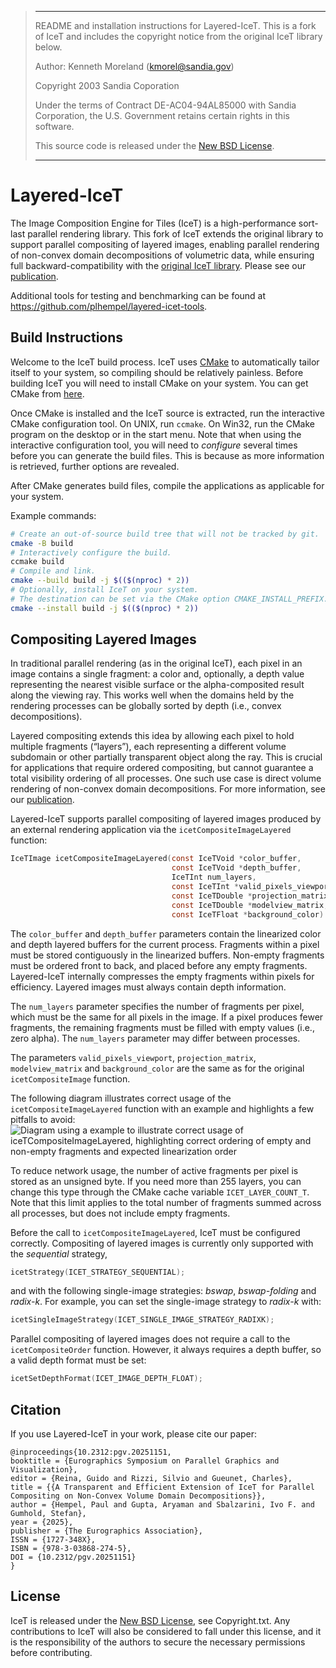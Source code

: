 > *****************************************************************************
>
> README and installation instructions for Layered-IceT. This is a fork of IceT
> and includes the copyright notice from the original IceT library below.
>
> Author: Kenneth Moreland (kmorel@sandia.gov)
>
> Copyright 2003 Sandia Coporation
>
> Under the terms of Contract DE-AC04-94AL85000 with Sandia Corporation,
> the U.S. Government retains certain rights in this software.
>
> This source code is released under the [New BSD License][bsd].
>
> *****************************************************************************

# Layered-IceT

The Image Composition Engine for Tiles (IceT) is a high-performance sort-last
parallel rendering library. This fork of IceT extends the original library to support 
parallel compositing of layered images, enabling parallel rendering of non-convex
domain decompositions of volumetric data, while ensuring full backward-compatibility 
with the [original IceT library][upstream]. Please see our [publication][layered-icet-paper]. 

Additional tools for testing and benchmarking can be found at
https://github.com/plhempel/layered-icet-tools.


## Build Instructions

Welcome to the IceT build process.  IceT uses [CMake][cmake] to automatically
tailor itself to your system, so compiling should be relatively painless.
Before building IceT you will need to install CMake on your system.  You
can get CMake from [here][cmake-download].

Once CMake is installed and the IceT source is extracted, run the
interactive CMake configuration tool.  On UNIX, run `ccmake`.  On Win32, run
the CMake program on the desktop or in the start menu.  Note that when
using the interactive configuration tool, you will need to *configure*
several times before you can generate the build files.  This is because as
more information is retrieved, further options are revealed.

After CMake generates build files, compile the applications as applicable
for your system.

Example commands:
```sh
# Create an out-of-source build tree that will not be tracked by git.
cmake -B build
# Interactively configure the build.
ccmake build
# Compile and link.
cmake --build build -j $(($(nproc) * 2))
# Optionally, install IceT on your system.
# The destination can be set via the CMake option CMAKE_INSTALL_PREFIX.
cmake --install build -j $(($(nproc) * 2))
```


## Compositing Layered Images

In traditional parallel rendering (as in the original IceT), each pixel in an 
image contains a single fragment: a color and, optionally, a depth value 
representing the nearest visible surface or the alpha-composited result along
the viewing ray. This works well when the domains held by the rendering processes
can be globally sorted by depth (i.e., convex decompositions).

Layered compositing extends this idea by allowing each pixel to hold multiple 
fragments (“layers”), each representing a different volume subdomain or other 
partially transparent object along the ray. This is crucial for
applications that require ordered compositing, but cannot guarantee a total
visibility ordering of all processes. One such use case is direct volume
rendering of non-convex domain decompositions.  For more information, see our
[publication][layered-icet-paper].

Layered-IceT supports parallel compositing of layered images produced by an 
external rendering application via the `icetCompositeImageLayered` function:

```c
IceTImage icetCompositeImageLayered(const IceTVoid *color_buffer,
                                    const IceTVoid *depth_buffer,
                                    IceTInt num_layers,
                                    const IceTInt *valid_pixels_viewport,
                                    const IceTDouble *projection_matrix,
                                    const IceTDouble *modelview_matrix,
                                    const IceTFloat *background_color)
```

The `color_buffer` and `depth_buffer` parameters contain the linearized color and
depth layered buffers for the current process. Fragments within a pixel must be 
stored contiguously in the linearized buffers. Non-empty fragments must be ordered
front to back, and placed before any empty fragments. Layered-IceT internally 
compresses the empty fragments within pixels for efficiency. Layered images must
always contain depth information.

The `num_layers` parameter specifies the number of fragments per pixel, which
must be the same for all pixels in the image. If a pixel produces fewer fragments,
the remaining fragments must be filled with empty values (i.e., zero alpha). The 
`num_layers` parameter may differ between processes.

The parameters `valid_pixels_viewport`, `projection_matrix`, `modelview_matrix` and
`background_color` are the same as for the original `icetCompositeImage` function.

The following diagram illustrates correct usage of the `icetCompositeImageLayered`
function with an example and highlights a few pitfalls to avoid:
![Diagram using a example to illustrate correct usage of `iceTCompositeImageLayered`,
highlighting correct ordering of empty and non-empty fragments and expected 
linearization order](API_usage_guide.svg)

To reduce network usage, the number of active fragments per pixel is stored
as an unsigned byte.  If you need more than 255 layers, you can change this
type through the CMake cache variable `ICET_LAYER_COUNT_T`.  Note that this
limit applies to the total number of fragments summed across all processes,
but does not include empty fragments.

Before the call to `icetCompositeImageLayered`, IceT must be configured correctly.
Compositing of layered images is currently only supported with the *sequential*
strategy,

```c
icetStrategy(ICET_STRATEGY_SEQUENTIAL);
```

and with the following single-image strategies: *bswap*, *bswap-folding* and *radix-k*.
For example, you can set the single-image strategy to *radix-k* with:

```c
icetSingleImageStrategy(ICET_SINGLE_IMAGE_STRATEGY_RADIXK);
```

Parallel compositing of layered images does not require a call to the `icetCompositeOrder` 
function. However, it always requires a depth buffer, so a valid depth format must be set:

```c
icetSetDepthFormat(ICET_IMAGE_DEPTH_FLOAT);
```

## Citation
If you use Layered-IceT in your work, please cite our paper:
```
@inproceedings{10.2312:pgv.20251151,
booktitle = {Eurographics Symposium on Parallel Graphics and Visualization},
editor = {Reina, Guido and Rizzi, Silvio and Gueunet, Charles},
title = {{A Transparent and Efficient Extension of IceT for Parallel Compositing on Non-Convex Volume Domain Decompositions}},
author = {Hempel, Paul and Gupta, Aryaman and Sbalzarini, Ivo F. and Gumhold, Stefan},
year = {2025},
publisher = {The Eurographics Association},
ISSN = {1727-348X},
ISBN = {978-3-03868-274-5},
DOI = {10.2312/pgv.20251151}
}
```

## License

IceT is released under the [New BSD License][bsd], see Copyright.txt.
Any contributions to IceT will also be considered to fall under this license,
and it is the responsibility of the authors to secure the necessary
permissions before contributing.

[bsd]: http://opensource.org/licenses/BSD-3-Clause
[cmake]: http://www.cmake.org/
[cmake-download]: http://www.cmake.org/download/
[layered-icet-paper]: https://diglib.eg.org/handle/10.2312/pgv20251151
[upstream]: https://gitlab.kitware.com/icet/icet
